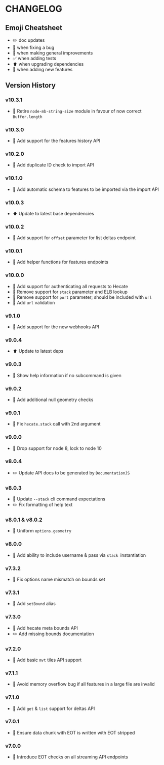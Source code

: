 # CHANGELOG

## Emoji Cheatsheet
- :pencil2: doc updates
- :bug: when fixing a bug
- :rocket: when making general improvements
- :white_check_mark: when adding tests
- :arrow_up: when upgrading dependencies
- :tada: when adding new features

## Version History

### v10.3.1

- :rocket: Retire `node-mb-string-size` module in favour of now correct `Buffer.length`

### v10.3.0

- :tada: Add support for the features history API

### v10.2.0

- :tada: Add duplicate ID check to import API

### v10.1.0

- :tada: Add automatic schema to features to be imported via the import API

### v10.0.3

- :arrow_up: Update to latest base dependencies

### v10.0.2

- :rocket: Add support for `offset` parameter for list deltas endpoint

### v10.0.1

- :rocket: Add helper functions for features endpoints

### v10.0.0

- :tada: Add support for authenticating all requests to Hecate
- :rocket: Remove support for `stack` parameter and ELB lookup
- :rocket: Remove support for `port` parameter; should be included with `url`
- :rocket: Add `url` validation

### v9.1.0

- :tada: Add support for the new webhooks API

### v9.0.4

- :arrow_up: Update to latest deps

### v9.0.3

- :bug: Show help information if no subcommand is given

### v9.0.2

- :rocket: Add additional null geometry checks

### v9.0.1

- :bug: Fix `hecate.stack` call with 2nd argument

### v9.0.0

- :rocket: Drop support for node 8, lock to node 10

### v8.0.4

- :pencil2: Update API docs to be generated by `DocumentationJS`

### v8.0.3

- :bug: Update `--stack` cli command expectations
- :pencil2: Fix formatting of help text

### v8.0.1 & v8.0.2

- :rocket: Uniform `options.geometry`

### v8.0.0

- :rocket: Add ability to include username & pass via `stack `instantiation

### v7.3.2

- :bug: Fix options name mismatch on bounds set

### v7.3.1

- :rocket: Add `setBound` alias

### v7.3.0

- :tada: Add hecate meta bounds API
- :pencil2: Add missing bounds documentation

### v7.2.0

- :tada: Add basic `mvt` tiles API support

### v7.1.1

- :bug: Avoid memory overflow bug if all features in a large file are invalid

### v7.1.0

- :tada: Add `get` & `list` support for deltas API

### v7.0.1

- :bug: Ensure data chunk with EOT is written with EOT stripped

### v7.0.0

- :tada: Introduce EOT checks on all streaming API endpoints
